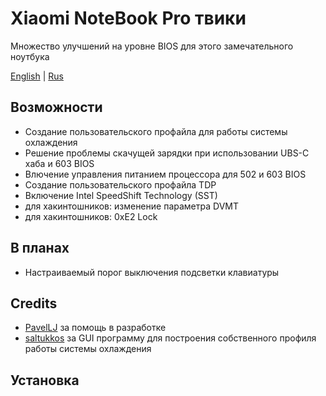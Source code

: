 # Xiaomi NoteBook Pro твики

Множество улучшений на уровне BIOS для этого замечательного ноутбука

[English](README.md) | [Rus](README-RU.md)

## Возможности

* Создание пользовательского профайла для работы системы охлаждения
* Решение проблемы скачущей зарядки при использовании UBS-C хаба и 603 BIOS
* Влючение управления питанием процессора для 502 и 603 BIOS
* Создание пользовательского профайла TDP
* Включение Intel SpeedShift Technology (SST)
* для хакинтошников: изменение параметра DVMT 
* для хакинтошников: 0xE2 Lock 

## В планах

* Настраиваемый порог выключения подсветки клавиатуры

## Credits

- [PavelLJ](https://github.com/PavelLJ) за помощь в разработке
- [saltukkos](https://github.com/saltukkos) за GUI программу для построения собственного профиля работы системы охлаждения

## Установка
